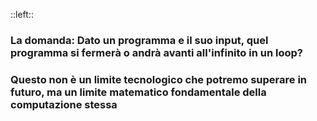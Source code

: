 ::left::
<ExampleBlock title="Esempio: Il Problema dell'Arresto">

### **La domanda**: Dato un programma e il suo input, quel programma si fermerà o andrà avanti all'infinito in un loop?
</ExampleBlock>

<NoteBlock class="mt-4">

### Questo non è un limite tecnologico che potremo superare in futuro, ma un limite matematico fondamentale della computazione stessa
</NoteBlock>
